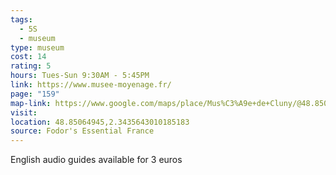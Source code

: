 ```yaml
---
tags:
  - 5S
  - museum
type: museum
cost: 14
rating: 5
hours: Tues-Sun 9:30AM - 5:45PM
link: https://www.musee-moyenage.fr/
page: "159"
map-link: https://www.google.com/maps/place/Mus%C3%A9e+de+Cluny/@48.8504868,2.3415059,17z/data=!3m1!4b1!4m6!3m5!1s0x47e671ddf5e1132f:0x5d66e4a5335b37f!8m2!3d48.8504833!4d2.3440808!16zL20vMDF6a3F0?entry=ttu&g_ep=EgoyMDI0MDgyOC4wIKXMDSoASAFQAw%3D%3D
visit: 
location: 48.85064945,2.3435643010185183
source: Fodor's Essential France
---
```

English audio guides available for 3 euros

